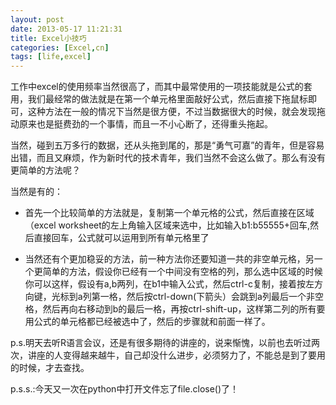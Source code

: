 ```yaml
---
layout: post
date: 2013-05-17 11:21:31
title: Excel小技巧
categories: [Excel,cn]
tags: [life,excel]
---
```

工作中excel的使用频率当然很高了，而其中最常使用的一项技能就是公式的套用，我们最经常的做法就是在第一个单元格里面敲好公式，然后直接下拖鼠标即可，这种方法在一般的情况下当然是很方便，不过当数据很大的时候，就会发现拖动原来也是挺费劲的一个事情，而且一不小心断了，还得重头拖起。

当然，碰到五万多行的数据，还从头拖到尾的，那是“勇气可嘉”的青年，但是容易出错，而且又麻烦，作为新时代的技术青年，我们当然不会这么做了。那么有没有更简单的方法呢？

当然是有的：

* 首先一个比较简单的方法就是，复制第一个单元格的公式，然后直接在区域（excel worksheet的左上角输入区域来选中，比如输入b1:b55555+回车,然后直接回车，公式就可以运用到所有单元格里了

*  当然还有个更加稳妥的方法，前一种方法你还要知道一共的非空单元格，另一个更简单的方法，假设你已经有一个中间没有空格的列，那么选中区域的时候你可以这样，假设有a,b两列，在b1中输入公式，然后ctrl-c复制，接着按左方向键，光标到a列第一格，然后按ctrl-down(下箭头）会跳到a列最后一个非空格，然后再向右移动到b的最后一格，再按ctrl-shift-up，这样第二列的所有要用公式的单元格都已经被选中了，然后的步骤就和前面一样了。

p.s.明天去听R语言会议，还是有很多期待的讲座的，说来惭愧，以前也去听过两次，讲座的人变得越来越牛，自己却没什么进步，必须努力了，不能总是到了要用的时候，才去查找。

p.s.s.:今天又一次在python中打开文件忘了file.close()了！